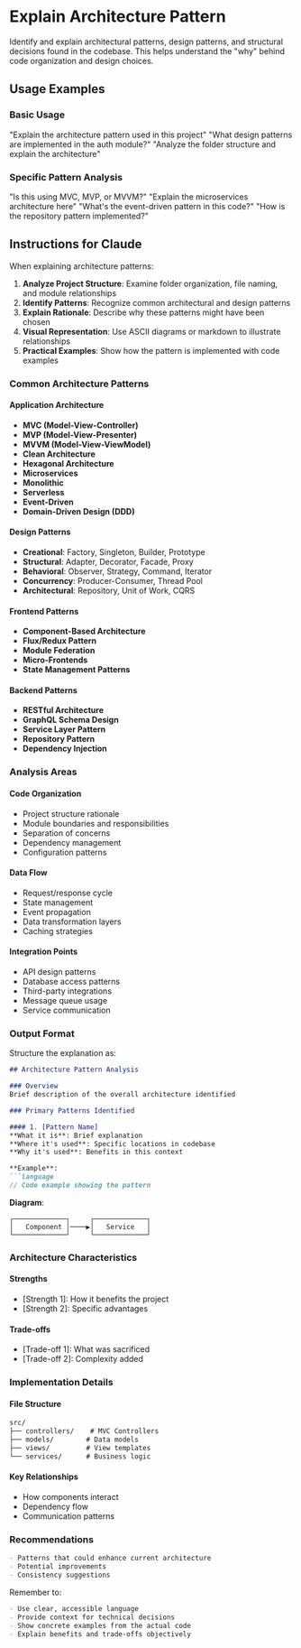 # Explain Architecture Pattern

Identify and explain architectural patterns, design patterns, and structural decisions found in the codebase. This helps understand the "why" behind code organization and design choices.

## Usage Examples

### Basic Usage

"Explain the architecture pattern used in this project"
"What design patterns are implemented in the auth module?"
"Analyze the folder structure and explain the architecture"

### Specific Pattern Analysis

"Is this using MVC, MVP, or MVVM?"
"Explain the microservices architecture here"
"What's the event-driven pattern in this code?"
"How is the repository pattern implemented?"

## Instructions for Claude

When explaining architecture patterns:

1. **Analyze Project Structure**: Examine folder organization, file naming, and module relationships
2. **Identify Patterns**: Recognize common architectural and design patterns
3. **Explain Rationale**: Describe why these patterns might have been chosen
4. **Visual Representation**: Use ASCII diagrams or markdown to illustrate relationships
5. **Practical Examples**: Show how the pattern is implemented with code examples

### Common Architecture Patterns

#### Application Architecture

- **MVC (Model-View-Controller)**
- **MVP (Model-View-Presenter)**
- **MVVM (Model-View-ViewModel)**
- **Clean Architecture**
- **Hexagonal Architecture**
- **Microservices**
- **Monolithic**
- **Serverless**
- **Event-Driven**
- **Domain-Driven Design (DDD)**

#### Design Patterns

- **Creational**: Factory, Singleton, Builder, Prototype
- **Structural**: Adapter, Decorator, Facade, Proxy
- **Behavioral**: Observer, Strategy, Command, Iterator
- **Concurrency**: Producer-Consumer, Thread Pool
- **Architectural**: Repository, Unit of Work, CQRS

#### Frontend Patterns

- **Component-Based Architecture**
- **Flux/Redux Pattern**
- **Module Federation**
- **Micro-Frontends**
- **State Management Patterns**

#### Backend Patterns

- **RESTful Architecture**
- **GraphQL Schema Design**
- **Service Layer Pattern**
- **Repository Pattern**
- **Dependency Injection**

### Analysis Areas

#### Code Organization

- Project structure rationale
- Module boundaries and responsibilities
- Separation of concerns
- Dependency management
- Configuration patterns

#### Data Flow

- Request/response cycle
- State management
- Event propagation
- Data transformation layers
- Caching strategies

#### Integration Points

- API design patterns
- Database access patterns
- Third-party integrations
- Message queue usage
- Service communication

### Output Format

Structure the explanation as:

```markdown
## Architecture Pattern Analysis

### Overview
Brief description of the overall architecture identified

### Primary Patterns Identified

#### 1. [Pattern Name]
**What it is**: Brief explanation
**Where it's used**: Specific locations in codebase
**Why it's used**: Benefits in this context

**Example**:
```language
// Code example showing the pattern
```

**Diagram**:

```
┌─────────────┐     ┌─────────────┐
│   Component │────▶│   Service   │
└─────────────┘     └─────────────┘
```

### Architecture Characteristics

#### Strengths

- [Strength 1]: How it benefits the project
- [Strength 2]: Specific advantages

#### Trade-offs

- [Trade-off 1]: What was sacrificed
- [Trade-off 2]: Complexity added

### Implementation Details

#### File Structure

```markdown
src/
├── controllers/    # MVC Controllers
├── models/        # Data models
├── views/         # View templates
└── services/      # Business logic
```

#### Key Relationships

- How components interact
- Dependency flow
- Communication patterns

### Recommendations

```markdown
- Patterns that could enhance current architecture
- Potential improvements
- Consistency suggestions
```

Remember to:

```markdown
- Use clear, accessible language
- Provide context for technical decisions
- Show concrete examples from the actual code
- Explain benefits and trade-offs objectively
```
